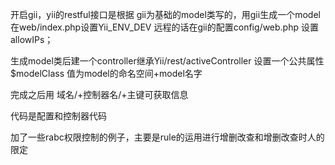 开启gii，yii的restful接口是根据 gii为基础的model类写的，用gii生成一个model
在web/index.php设置Yii_ENV_DEV
远程的话在gii的配置config/web.php  设置allowIPs；

生成model类后建一个controller继承Yii/rest/activeController
设置一个公共属性$modelClass 值为model的命名空间+model名字

完成之后用 域名/+控制器名/+主键可获取信息

代码是配置和控制器代码

加了一些rabc权限控制的例子，主要是rule的运用进行增删改查和增删改查时人的限定
